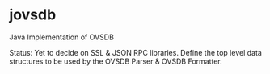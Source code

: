 jovsdb
======

Java Implementation of OVSDB

Status:
   Yet to decide on SSL & JSON RPC libraries.
   Define the top level data structures to be used by the OVSDB Parser & OVSDB Formatter.
   
   
